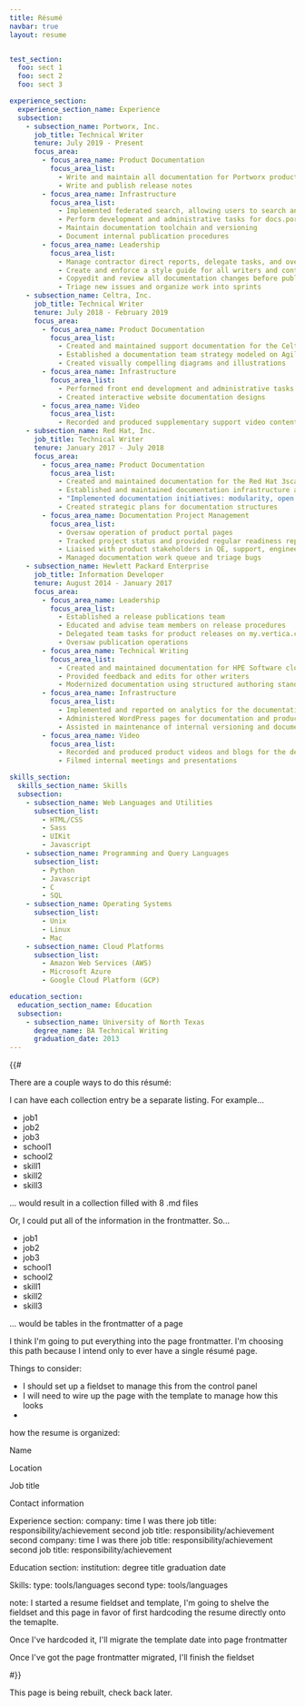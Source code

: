```yaml
---
title: Résumé
navbar: true
layout: resume


test_section:
  foo: sect 1
  foo: sect 2
  foo: sect 3

experience_section:
  experience_section_name: Experience
  subsection:
    - subsection_name: Portworx, Inc.
      job_title: Technical Writer
      tenure: July 2019 - Present
      focus_area:
        - focus_area_name: Product Documentation
          focus_area_list:
            - Write and maintain all documentation for Portworx products
            - Write and publish release notes
        - focus_area_name: Infrastructure
          focus_area_list:
            - Implemented federated search, allowing users to search and see results across multiple products
            - Perform development and administrative tasks for docs.portworx.com
            - Maintain documentation toolchain and versioning
            - Document internal publication procedures
        - focus_area_name: Leadership
          focus_area_list:
            - Manage contractor direct reports, delegate tasks, and oversee progress
            - Create and enforce a style guide for all writers and contributors
            - Copyedit and review all documentation changes before publishing
            - Triage new issues and organize work into sprints
    - subsection_name: Celtra, Inc.
      job_title: Technical Writer
      tenure: July 2018 - February 2019
      focus_area:
        - focus_area_name: Product Documentation
          focus_area_list:
            - Created and maintained support documentation for the Celtra Management Platform
            - Established a documentation team strategy modeled on Agile development approaches
            - Created visually compelling diagrams and illustrations
        - focus_area_name: Infrastructure
          focus_area_list:
            - Performed front end development and administrative tasks for support.celtra.com
            - Created interactive website documentation designs
        - focus_area_name: Video
          focus_area_list:
            - Recorded and produced supplementary support video content
    - subsection_name: Red Hat, Inc.
      job_title: Technical Writer
      tenure: January 2017 - July 2018
      focus_area:
        - focus_area_name: Product Documentation
          focus_area_list:
            - Created and maintained documentation for the Red Hat 3scale API Management Platform
            - Established and maintained documentation infrastructure and repositories
            - "Implemented documentation initiatives: modularity, open sourcing"
            - Created strategic plans for documentation structures
        - focus_area_name: Documentation Project Management
          focus_area_list:
            - Oversaw operation of product portal pages
            - Tracked project status and provided regular readiness reports
            - Liaised with product stakeholders in QE, support, engineering, product management
            - Managed documentation work queue and triage bugs
    - subsection_name: Hewlett Packard Enterprise
      job_title: Information Developer
      tenure: August 2014 - January 2017
      focus_area:
        - focus_area_name: Leadership
          focus_area_list:
            - Established a release publications team
            - Educated and advise team members on release procedures
            - Delegated team tasks for product releases on my.vertica.com
            - Oversaw publication operations
        - focus_area_name: Technical Writing
          focus_area_list:
            - Created and maintained documentation for HPE Software cloud products
            - Provided feedback and edits for other writers
            - Modernized documentation using structured authoring standards
        - focus_area_name: Infrastructure
          focus_area_list:
            - Implemented and reported on analytics for the documentation and community
            - Administered WordPress pages for documentation and product releases on my.vertica.com
            - Assisted in maintenance of internal versioning and documentation systems
        - focus_area_name: Video
          focus_area_list:
            - Recorded and produced product videos and blogs for the developer community
            - Filmed internal meetings and presentations

skills_section:
  skills_section_name: Skills
  subsection:
    - subsection_name: Web Languages and Utilities
      subsection_list:
        - HTML/CSS
        - Sass
        - UIKit
        - Javascript
    - subsection_name: Programming and Query Languages
      subsection_list:
        - Python
        - Javascript
        - C
        - SQL
    - subsection_name: Operating Systems
      subsection_list:
        - Unix
        - Linux
        - Mac
    - subsection_name: Cloud Platforms
      subsection_list:
        - Amazon Web Services (AWS)
        - Microsoft Azure
        - Google Cloud Platform (GCP)

education_section:
  education_section_name: Education
  subsection:
    - subsection_name: University of North Texas
      degree_name: BA Technical Writing
      graduation_date: 2013
---
```


<!-- ## Nathaniel Wilson -->



{{#

There are a couple ways to do this résumé:

I can have each collection entry be a separate listing. For example...

* job1
* job2
* job3
* school1
* school2
* skill1
* skill2
* skill3

... would result in a collection filled with 8 .md files

Or, I could put all of the information in the frontmatter. So...

* job1
* job2
* job3
* school1
* school2
* skill1
* skill2
* skill3

... would be tables in the frontmatter of a page

I think I'm going to put everything into the page frontmatter. I'm choosing this path because I intend only to ever have a single résumé page.

Things to consider:

* I should set up a fieldset to manage this from the control panel
* I will need to wire up the page with the template to manage how this looks
*

how the resume is organized:

Name

Location

Job title

Contact information

Experience section:
  company:
    time I was there
    job title:
      responsibility/achievement
    second job title:
      responsibility/achievement
  second company:
    time I was there
    job title:
      responsibility/achievement
    second job title:
      responsibility/achievement

Education section:
  institution:
    degree title
    graduation date

Skills:
  type:
    tools/languages
  second type:
    tools/languages

note: I started a resume fieldset and template, I'm going to shelve the fieldset and this page in favor of first hardcoding the resume directly onto the temaplte.

Once I've hardcoded it, I'll migrate the template date into page frontmatter

Once I've got the page frontmatter migrated, I'll finish the fieldset

 #}}

 This page is being rebuilt, check back later.
